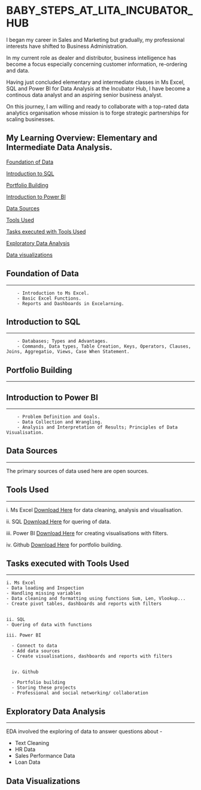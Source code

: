 # BABY_STEPS_AT_LITA_INCUBATOR_HUB

I began my career in Sales and Marketing but gradually, my professional interests have shifted to Business Administration.

In my current role as dealer and distributor, business intelligence has become a focus especially concerning customer information, re-ordering and data. 

Having just concluded elementary and intermediate classes in Ms Excel, SQL and Power BI for Data Analysis at the Incubator Hub, I have become a continous data analyst and an aspiring senior business analyst.

On this journey, I am willing and ready to collaborate with a top-rated data analytics organisation whose mission is to forge strategic partnerships for scaling businesses.



## My Learning Overview: Elementary and Intermediate Data Analysis.

[Foundation of Data](#foundation-of-data)

[Introduction to SQL](#introduction-to-sql)

[Portfolio Building](#portfolio-building)

[Introduction to Power BI](#introduction-to-power-bi)

[Data Sources](#data-sources)

[Tools Used](#tools-used)

[Tasks executed with Tools Used](#tasks-executed-with-tools-used)

[Exploratory Data Analysis](#exploratory-data-analysis)

[Data visualizations](#data-visualizations)

## Foundation of Data
---
		- Introduction to Ms Excel.
		- Basic Excel Functions.
		- Reports and Dashboards in Excelarning.
  
## Introduction to SQL
---
		- Databases; Types and Advantages.
		- Commands, Data types, Table Creation, Keys, Operators, Clauses, Joins, Aggregatio, Views, Case When Statement.
		
## Portfolio Building
---
		
## Introduction to Power BI
---
		- Problem Definition and Goals.
		- Data Collection and Wrangling.
		- Analysis and Interpretation of Results; Principles of Data Visualisation.


  
## Data Sources
---

The primary sources of data used here are open sources.



## Tools Used
---

i. Ms Excel [Download Here](https://www.microsoft.com/en-us/microsoft-365/excel) for data cleaning, analysis and visualisation.

ii. SQL [Download Here](https://www.microsoft.com/en-us/sql-server/sql-server-downloads) for quering of data.

iii. Power BI [Download Here](https://www.microsoft.com/en-us/power-platform/products/power-bi/downloads) for creating visualisations with filters.

iv. Github [Download Here](https://desktop.github.com/download) for portfolio building.


## Tasks executed with Tools Used
---

    i. Ms Excel
    - Data loading and Inspection
    - Handling missing variables
    - Data cleaning and formatting using functions Sum, Len, Vlookup...
    - Create pivot tables, dashboards and reports with filters

          
    ii. SQL
    - Quering of data with functions      
    
    iii. Power BI	
      
      - Connect to data
      - Add data sources
      - Create visualisations, dashboards and reports with filters


      iv. Github 		
      
      - Portfolio building
      - Storing these projects
      - Professional and social networking/ collaboration


## Exploratory Data Analysis
---

EDA involved the exploring of data to answer questions about -

- Text Cleaning
- HR Data
- Sales Performance Data
- Loan Data


## Data Visualizations
